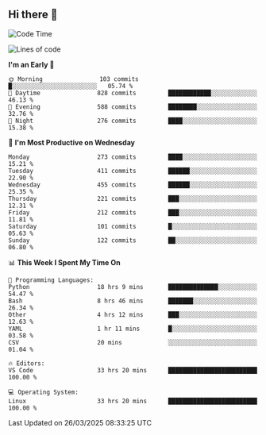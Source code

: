 ## Hi there 👋

<!--
**Wangmerlyn/Wangmerlyn** is a ✨ _special_ ✨ repository because its `README.md` (this file) appears on your GitHub profile.

Here are some ideas to get you started:

- 🔭 I’m currently working on ...
- 🌱 I’m currently learning ...
- 👯 I’m looking to collaborate on ...
- 🤔 I’m looking for help with ...
- 💬 Ask me about ...
- 📫 How to reach me: ...
- 😄 Pronouns: ...
- ⚡ Fun fact: ...
-->
<!--START_SECTION:waka-->
![Code Time](http://img.shields.io/badge/Code%20Time-132%20hrs%2012%20mins-blue)

![Lines of code](https://img.shields.io/badge/From%20Hello%20World%20I%27ve%20Written-8.9%20million%20lines%20of%20code-blue)

**I'm an Early 🐤** 

```text
🌞 Morning                103 commits         █░░░░░░░░░░░░░░░░░░░░░░░░   05.74 % 
🌆 Daytime                828 commits         ████████████░░░░░░░░░░░░░   46.13 % 
🌃 Evening                588 commits         ████████░░░░░░░░░░░░░░░░░   32.76 % 
🌙 Night                  276 commits         ████░░░░░░░░░░░░░░░░░░░░░   15.38 % 
```
📅 **I'm Most Productive on Wednesday** 

```text
Monday                   273 commits         ████░░░░░░░░░░░░░░░░░░░░░   15.21 % 
Tuesday                  411 commits         ██████░░░░░░░░░░░░░░░░░░░   22.90 % 
Wednesday                455 commits         ██████░░░░░░░░░░░░░░░░░░░   25.35 % 
Thursday                 221 commits         ███░░░░░░░░░░░░░░░░░░░░░░   12.31 % 
Friday                   212 commits         ███░░░░░░░░░░░░░░░░░░░░░░   11.81 % 
Saturday                 101 commits         █░░░░░░░░░░░░░░░░░░░░░░░░   05.63 % 
Sunday                   122 commits         ██░░░░░░░░░░░░░░░░░░░░░░░   06.80 % 
```


📊 **This Week I Spent My Time On** 

```text
💬 Programming Languages: 
Python                   18 hrs 9 mins       ██████████████░░░░░░░░░░░   54.47 % 
Bash                     8 hrs 46 mins       ███████░░░░░░░░░░░░░░░░░░   26.34 % 
Other                    4 hrs 12 mins       ███░░░░░░░░░░░░░░░░░░░░░░   12.63 % 
YAML                     1 hr 11 mins        █░░░░░░░░░░░░░░░░░░░░░░░░   03.58 % 
CSV                      20 mins             ░░░░░░░░░░░░░░░░░░░░░░░░░   01.04 % 

🔥 Editors: 
VS Code                  33 hrs 20 mins      █████████████████████████   100.00 % 

💻 Operating System: 
Linux                    33 hrs 20 mins      █████████████████████████   100.00 % 
```


 Last Updated on 26/03/2025 08:33:25 UTC
<!--END_SECTION:waka-->
